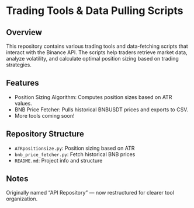 # Trading Tools & Data Pulling Scripts

## Overview
This repository contains various trading tools and data-fetching scripts that interact with the Binance API. The scripts help traders retrieve market data, analyze volatility, and calculate optimal position sizing based on trading strategies.

## Features
- Position Sizing Algorithm: Computes position sizes based on ATR values.
- BNB Price Fetcher: Pulls historical BNBUSDT prices and exports to CSV.
- More tools coming soon!

## Repository Structure
- `ATRpositionsize.py`: Position sizing based on ATR
- `bnb_price_fetcher.py`: Fetch historical BNB prices
- `README.md`: Project info and structure

## Notes
Originally named “API Repository” — now restructured for clearer tool organization.